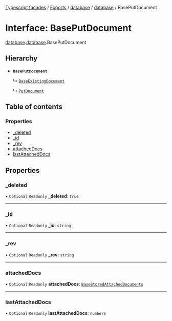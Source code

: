 [Typescript facades](../index.md) / [Exports](../modules.md) / [database](../modules/database.md) / [database](../modules/database.database-1.md) / BasePutDocument

# Interface: BasePutDocument

[database](../modules/database.md).[database](../modules/database.database-1.md).BasePutDocument

## Hierarchy

- **`BasePutDocument`**

  ↳ [`BaseExistingDocument`](database.database-1.BaseExistingDocument.md)

  ↳ [`PutDocument`](database.database-1.PutDocument.md)

## Table of contents

### Properties

- [\_deleted](database.database-1.BasePutDocument.md#_deleted)
- [\_id](database.database-1.BasePutDocument.md#_id)
- [\_rev](database.database-1.BasePutDocument.md#_rev)
- [attachedDocs](database.database-1.BasePutDocument.md#attacheddocs)
- [lastAttachedDocs](database.database-1.BasePutDocument.md#lastattacheddocs)

## Properties

### \_deleted

• `Optional` `Readonly` **\_deleted**: ``true``

___

### \_id

• `Optional` `Readonly` **\_id**: `string`

___

### \_rev

• `Optional` `Readonly` **\_rev**: `string`

___

### attachedDocs

• `Optional` `Readonly` **attachedDocs**: [`BaseStoredAttachedDocuments`](../modules/database.database-1.md#basestoredattacheddocuments)

___

### lastAttachedDocs

• `Optional` `Readonly` **lastAttachedDocs**: `numbers`
